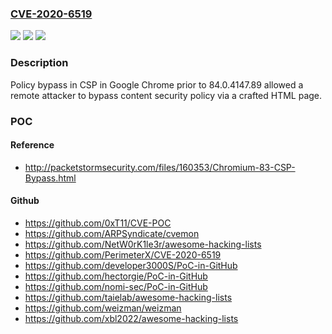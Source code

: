 ### [CVE-2020-6519](https://cve.mitre.org/cgi-bin/cvename.cgi?name=CVE-2020-6519)
![](https://img.shields.io/static/v1?label=Product&message=Chrome&color=blue)
![](https://img.shields.io/static/v1?label=Version&message=%3C%2084.0.4147.89%20&color=brighgreen)
![](https://img.shields.io/static/v1?label=Vulnerability&message=Policy%20bypass&color=brighgreen)

### Description

Policy bypass in CSP in Google Chrome prior to 84.0.4147.89 allowed a remote attacker to bypass content security policy via a crafted HTML page.

### POC

#### Reference
- http://packetstormsecurity.com/files/160353/Chromium-83-CSP-Bypass.html

#### Github
- https://github.com/0xT11/CVE-POC
- https://github.com/ARPSyndicate/cvemon
- https://github.com/NetW0rK1le3r/awesome-hacking-lists
- https://github.com/PerimeterX/CVE-2020-6519
- https://github.com/developer3000S/PoC-in-GitHub
- https://github.com/hectorgie/PoC-in-GitHub
- https://github.com/nomi-sec/PoC-in-GitHub
- https://github.com/taielab/awesome-hacking-lists
- https://github.com/weizman/weizman
- https://github.com/xbl2022/awesome-hacking-lists

